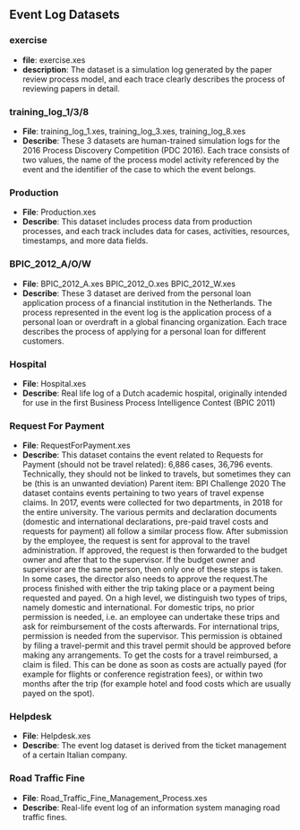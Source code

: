 ## Event Log Datasets
### exercise
- **file**: exercise.xes
- **description**: The dataset is a simulation log generated by the paper review process model, and each trace clearly describes the process of reviewing papers in detail.
### training_log_1/3/8
- **File**: training_log_1.xes, training_log_3.xes, training_log_8.xes
- **Describe**: These 3 datasets are human-trained simulation logs for the 2016 Process Discovery Competition (PDC 2016). Each trace consists of two values, the name of the process model activity referenced by the event and the identifier of the case to which the event belongs.
### Production
- **File**: Production.xes
- **Describe**: This dataset includes process data from production processes, and each track includes data for cases, activities, resources, timestamps, and more data fields.
### BPIC_2012_A/O/W
- **File**: BPIC_2012_A.xes BPIC_2012_O.xes BPIC_2012_W.xes
- **Describe**: These 3 dataset are derived from the personal loan application process of a financial institution in the Netherlands. The process represented in the event log is the application process of a personal loan or overdraft in a global financing organization. Each trace describes the process of applying for a personal loan for different customers.
### Hospital
- **File**: Hospital.xes
- **Describe**: Real life log of a Dutch academic hospital, originally intended for use in the first Business Process Intelligence Contest (BPIC 2011)
### Request For Payment
- **File**: RequestForPayment.xes
- **Describe**: This dataset contains the event related to Requests for Payment (should not be travel related): 6,886 cases, 36,796 events. Technically, they should not be linked to travels, but sometimes they can be (this is an unwanted deviation) Parent item: BPI Challenge 2020 The dataset contains events pertaining to two years of travel expense claims. In 2017, events were collected for two departments, in 2018 for the entire university. The various permits and declaration documents (domestic and international declarations, pre-paid travel costs and requests for payment) all follow a similar process flow. After submission by the employee, the request is sent for approval to the travel administration. If approved, the request is then forwarded to the budget owner and after that to the supervisor. If the budget owner and supervisor are the same person, then only one of these steps is taken. In some cases, the director also needs to approve the request.The process finished with either the trip taking place or a payment being requested and payed. On a high level, we distinguish two types of trips, namely domestic and international. For domestic trips, no prior permission is needed, i.e. an employee can undertake these trips and ask for reimbursement of the costs afterwards. For international trips, permission is needed from the supervisor. This permission is obtained by filing a travel-permit and this travel permit should be approved before making any arrangements. To get the costs for a travel reimbursed, a claim is filed. This can be done as soon as costs are actually payed (for example for flights or conference registration fees), or within two months after the trip (for example hotel and food costs which are usually payed on the spot).
### Helpdesk
- **File**: Helpdesk.xes
- **Describe**: The event log dataset is derived from the ticket management of a certain Italian company.
### Road Traffic Fine
- **File**: Road_Traffic_Fine_Management_Process.xes
- **Describe**: Real-life event log of an information system managing road traffic fines.



